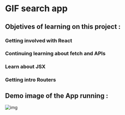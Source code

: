 # GIF search app

## Objetives of learning on this project :

### Getting involved with React

### Continuing learning about fetch and APIs

### Learn about JSX

### Getting intro Routers

## Demo image of the App running :

![img](https://i.imgur.com/ge5hvCU.png)
